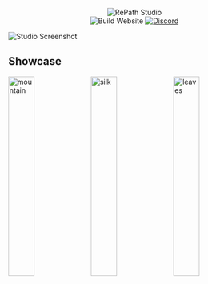 <div align="center">
  
![RePath Studio](https://repath.studio/assets/images/banner.png)\
![Build Website](https://github.com/sprocketc/repath-studio/actions/workflows/studio.yml/badge.svg)
[![Discord](https://img.shields.io/discord/890005586958237716?color=%235865F2&label=Discord&logo=discord&logoColor=%23aaaaaa)](https://discord.gg/yzjY6W6ame)
  
</div>

![Studio Screenshot](https://repath.studio/assets/images/studio.png)

## Showcase
<div>

<img alt="mountain" src="https://repath.studio/assets/images/mountain.png" style="width: 32%;">
<img alt="silk" src="https://repath.studio/assets/images/silk.png" style="width: 32%;">
<img alt="leaves" src="https://repath.studio/assets/images/leaves.png" style="width: 32%;">
  
</div>
